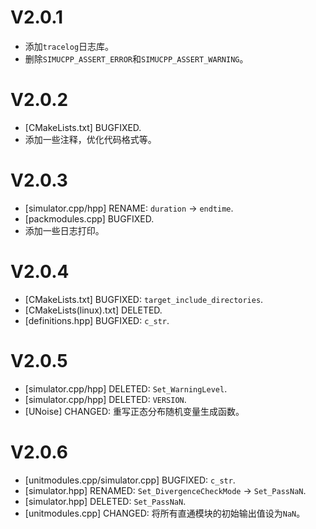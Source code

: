 # V2.0.1
- 添加`tracelog`日志库。
- 删除`SIMUCPP_ASSERT_ERROR`和`SIMUCPP_ASSERT_WARNING`。

# V2.0.2
- [CMakeLists.txt] BUGFIXED.
- 添加一些注释，优化代码格式等。

# V2.0.3
- [simulator.cpp/hpp] RENAME: `duration` -> `endtime`.
- [packmodules.cpp] BUGFIXED.
- 添加一些日志打印。

# V2.0.4
- [CMakeLists.txt] BUGFIXED: `target_include_directories`.
- [CMakeLists(linux).txt] DELETED.
- [definitions.hpp] BUGFIXED: `c_str`.

# V2.0.5
- [simulator.cpp/hpp] DELETED: `Set_WarningLevel`.
- [simulator.cpp/hpp] DELETED: `VERSION`.
- [UNoise] CHANGED: 重写正态分布随机变量生成函数。

# V2.0.6
- [unitmodules.cpp/simulator.cpp] BUGFIXED: `c_str`.
- [simulator.hpp] RENAMED: `Set_DivergenceCheckMode` -> `Set_PassNaN`.
- [simulator.hpp] DELETED: `Set_PassNaN`.
- [unitmodules.cpp] CHANGED: 将所有直通模块的初始输出值设为`NaN`。
